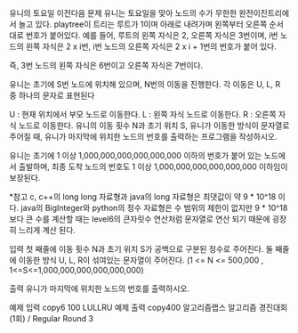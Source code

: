 유니의 토요일
이전다음
문제
유니는 토요일을 맞아 노드의 수가 무한한 완전이진트리에서 놀고 있다.
playtree이 트리는 루트가 1이며 아래로 내려가며 왼쪽부터 오른쪽 순서대로 번호가 붙어있다.
예를 들어, 루트의 왼쪽 자식은 2, 오른쪽 자식은 3번이며, i번 노드의 왼쪽 자식은 2 x i번, i번 노드의 오른쪽 자식은 2 x i + 1번의 번호가 붙어 있다.

즉, 3번 노드의 왼쪽 자식은 6번이고 오른쪽 자식은 7번이다.

유니는 초기에 S번 노드에 위치해 있으며, N번의 이동을 진행한다.
각 이동은 U, L, R 중 하나의 문자로 표현된다

U : 현재 위치에서 부모 노드로 이동한다.
L : 왼쪽 자식 노드로 이동한다.
R : 오른쪽 자식 노드로 이동한다.
유니의 이동 횟수 N과 초기 위치 S, 유니가 이동한 방식이 문자열로 주어질 때, 유니가 마지막에 위치한 노드의 번호를 출력하는 프로그램을 작성하시오.

유니는 초기에 1 이상 1,000,000,000,000,000,000 이하의 번호가 붙어 있는 노드에서 출발하며, 최종 도착 노드의 번호도 1 이상 1,000,000,000,000,000,000 이하임이 보장된다.

*참고 c, c++의 long long 자료형과 java의 long 자료형은 최댓값이 약 9 * 10^18 이다. java의 BigInteger와 python의 정수 자료형은 수 범위의 제한이 없지만 9 * 10^18보다 큰 수를 계산할 때는 level6의 큰자릿수 연산처럼 문자열로 연산 되기 때문에 굉장히 느리게 계산 된다.

입력
첫 째줄에 이동 횟수 N과 초기 위치 S가 공백으로 구분된 정수로 주어진다.
둘 째줄에 이동한 방식 U, L, R이 섞여있는 문자열이 주어진다.
(1 <= N <= 500,000 , 1<=S<=1,000,000,000,000,000,000)

출력
유니가 마지막에 위치한 노드의 번호를 출력하시오.



예제 입력
copy6 100
LULLRU
예제 출력
copy400
알고리즘랩스 알고리즘 경진대회(1회) / Regular Round 3  
